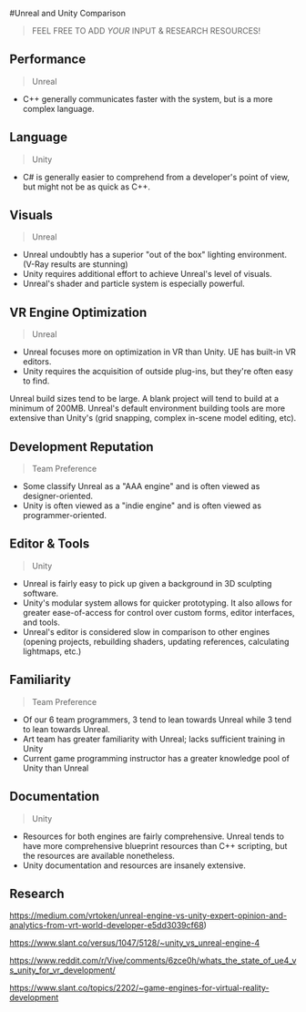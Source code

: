 #Unreal and Unity Comparison
> FEEL FREE TO ADD *YOUR* INPUT & RESEARCH RESOURCES!

## Performance
> Unreal
* C++ generally communicates faster with the system, but is a more complex language. 

## Language
> Unity
* C# is generally easier to comprehend from a developer's point of view, but might not be as quick as C++.

## Visuals
> Unreal
* Unreal undoubtly has a superior "out of the box" lighting environment. (V-Ray results are stunning)
* Unity requires additional effort to achieve Unreal's level of visuals.
* Unreal's shader and particle system is especially powerful.

## VR Engine Optimization
> Unreal
* Unreal focuses more on optimization in VR than Unity. UE has built-in VR editors.
* Unity requires the acquisition of outside plug-ins, but they're often easy to find.

Unreal build sizes tend to be large. A blank project will tend to build at a minimum of 200MB.
Unreal's default environment building tools are more extensive than Unity's (grid snapping, complex in-scene model editing, etc).

## Development Reputation
> Team Preference
* Some classify Unreal as a "AAA engine" and is often viewed as designer-oriented.
* Unity is often viewed as a "indie engine" and is often viewed as programmer-oriented.

## Editor & Tools
> Unity
* Unreal is fairly easy to pick up given a background in 3D sculpting software.
* Unity's modular system allows for quicker prototyping. It also allows for greater ease-of-access for control over custom forms, editor interfaces, and tools.
* Unreal's editor is considered slow in comparison to other engines (opening projects, rebuilding shaders, updating references, calculating lightmaps, etc.)

## Familiarity
> Team Preference
* Of our 6 team programmers, 3 tend to lean towards Unreal while 3 tend to lean towards Unreal.
* Art team has greater familiarity with Unreal; lacks sufficient training in Unity
* Current game programming instructor has a greater knowledge pool of Unity than Unreal

## Documentation
> Unity
* Resources for both engines are fairly comprehensive. Unreal tends to have more comprehensive blueprint resources than C++ scripting, but the resources are available nonetheless.
* Unity documentation and resources are insanely extensive. 


## Research
https://medium.com/vrtoken/unreal-engine-vs-unity-expert-opinion-and-analytics-from-vrt-world-developer-e5dd3039cf68)

https://www.slant.co/versus/1047/5128/~unity_vs_unreal-engine-4

https://www.reddit.com/r/Vive/comments/6zce0h/whats_the_state_of_ue4_vs_unity_for_vr_development/

https://www.slant.co/topics/2202/~game-engines-for-virtual-reality-development


